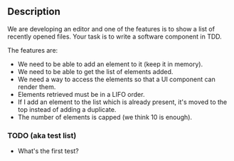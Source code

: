 
## Description
We are developing an editor and one of the features is to show a list of recently opened files. Your task is to write a software component in TDD.

The features are:
- We need to be able to add an element to it (keep it in memory).
- We need to be able to get the list of elements added.
- We need a way to access the elements so that a UI component can render them.
- Elements retrieved must be in a LIFO order.
- If I add an element to the list which is already present, it's moved to the top instead of adding a duplicate.
- The number of elements is capped (we think 10 is enough).

### TODO (aka test list)
- What's the first test?
